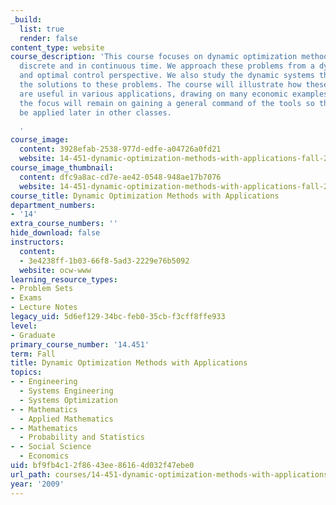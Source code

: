 ```yaml
---
_build:
  list: true
  render: false
content_type: website
course_description: 'This course focuses on dynamic optimization methods, both in
  discrete and in continuous time. We approach these problems from a dynamic programming
  and optimal control perspective. We also study the dynamic systems that come from
  the solutions to these problems. The course will illustrate how these techniques
  are useful in various applications, drawing on many economic examples. However,
  the focus will remain on gaining a general command of the tools so that they can
  be applied later in other classes.

  '
course_image:
  content: 3928efab-2538-977d-edfe-a04726a0fd21
  website: 14-451-dynamic-optimization-methods-with-applications-fall-2009
course_image_thumbnail:
  content: dfc9a8ac-cd7e-ae42-0548-948ae17b7076
  website: 14-451-dynamic-optimization-methods-with-applications-fall-2009
course_title: Dynamic Optimization Methods with Applications
department_numbers:
- '14'
extra_course_numbers: ''
hide_download: false
instructors:
  content:
  - 3e4238ff-1b03-66f8-5ad3-2229e76b5092
  website: ocw-www
learning_resource_types:
- Problem Sets
- Exams
- Lecture Notes
legacy_uid: 5d6ef129-34bc-feb0-35cb-f3cff8ffe933
level:
- Graduate
primary_course_number: '14.451'
term: Fall
title: Dynamic Optimization Methods with Applications
topics:
- - Engineering
  - Systems Engineering
  - Systems Optimization
- - Mathematics
  - Applied Mathematics
- - Mathematics
  - Probability and Statistics
- - Social Science
  - Economics
uid: bf9fb4c1-2f86-43ee-8616-4d032f47ebe0
url_path: courses/14-451-dynamic-optimization-methods-with-applications-fall-2009
year: '2009'
---
```

